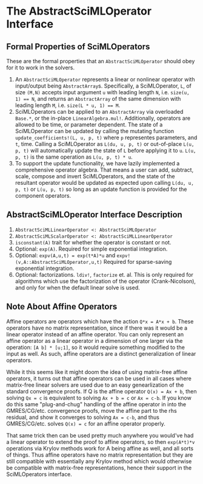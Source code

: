 # The AbstractSciMLOperator Interface

## Formal Properties of SciMLOperators

These are the formal properties that an `AbstractSciMLOperator` should obey
for it to work in the solvers.

1. An `AbstractSciMLOperator` represents a linear or nonlinear operator with input/output
   being `AbstractArray`s. Specifically, a SciMLOperator, `L`, of size `(M,N)` accepts
   input argument `u` with leading length `N`, i.e. `size(u, 1) == N`, and returns an
   `AbstractArray` of the same dimension with leading length `M`, i.e. `size(L * u, 1) == M`.
2. SciMLOperators can be applied to an `AbstractArray` via overloaded `Base.*`, or
   the in-place `LinearAlgebra.mul!`. Additionally, operators are allowed to be time,
   or parameter dependent. The state of a SciMLOperator can be updated by calling
   the mutating function `update_coefficients!(L, u, p, t)` where `p` representes
   parameters, and `t`, time.  Calling a SciMLOperator as `L(du, u, p, t)` or out-of-place
   `L(u, p, t)` will automatically update the state of `L` before applying it to `u`.
   `L(u, p, t)` is the same operation as `L(u, p, t) * u`.
3. To support the update functionality, we have lazily implemented a comprehensive operator
   algebra. That means a user can add, subtract, scale, compose and invert SciMLOperators,
   and the state of the resultant operator would be updated as expected upon calling
   `L(du, u, p, t)` or `L(u, p, t)` so long as an update function is provided for the
   component operators.

## AbstractSciMLOperator Interface Description

1. `AbstractSciMLLinearOperator <: AbstractSciMLOperator`
2. `AbstractSciMLScalarOperator <: AbstractSciMLLinearOperator`
3. `isconstant(A)` trait for whether the operator is constant or not.
4. Optional: `exp(A)`. Required for simple exponential integration.
5. Optional: `expv(A,u,t) = exp(t*A)*u` and `expv!(v,A::AbstractSciMLOperator,u,t)`
   Required for sparse-saving exponential integration.
6. Optional: factorizations. `ldiv!`, `factorize` et. al. This is only required
   for algorithms which use the factorization of the operator (Crank-Nicolson),
   and only for when the default linear solve is used.

## Note About Affine Operators

Affine operators are operators which have the action `Q*x = A*x + b`. These operators have
no matrix representation, since if there was it would be a linear operator instead of an 
affine operator. You can only represent an affine operator as a linear operator in a 
dimension of one larger via the operation: `[A b] * [u;1]`, so it would require something modified 
to the input as well. As such, affine operators are a distinct generalization of linear operators.

While it this seems like it might doom the idea of using matrix-free affine operators, it turns out 
that affine operators can be used in all cases where matrix-free linear solvers are used due to
an easy genearlization of the standard convergence proofs. If Q is the affine operator 
``Q(x) = Ax + b``, then solving ``Qx = c`` is equivalent to solving ``Ax + b = c`` or ``Ax = c-b``. 
If you know do this same "plug-and-chug" handling of the affine operator in into the GMRES/CG/etc. 
convergence proofs, move the affine part to the rhs residual, and show it converges to solving 
``Ax = c-b``, and thus GMRES/CG/etc. solves ``Q(x) = c`` for an affine operator properly. 

That same trick then can be used pretty much anywhere you would've had a linear operator to extend 
the proof to affine operators, so then ``exp(A*t)*v`` operations via Krylov methods work for A being 
affine as well, and all sorts of things. Thus affine operators have no matrix representation but they 
are still compatible with essentially any Krylov method which would otherwise be compatible with
matrix-free representations, hence their support in the SciMLOperators interface.
